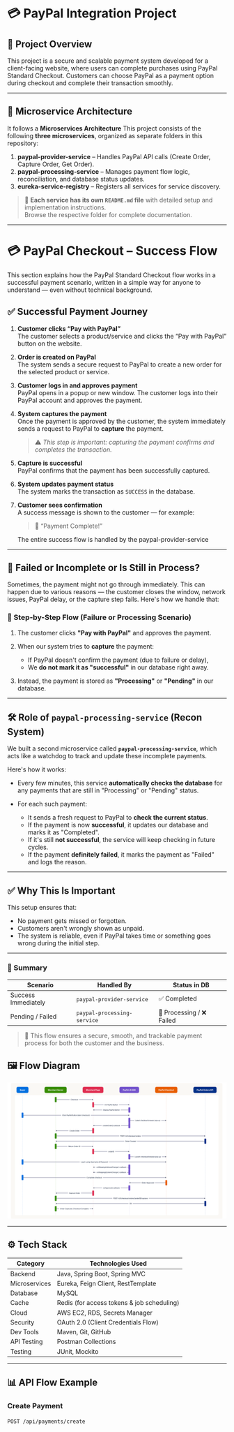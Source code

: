 # 💳 PayPal Integration Project

## 🧾 Project Overview

This project is a secure and scalable payment system developed for a client-facing website, where users can complete purchases using PayPal Standard Checkout. Customers can choose PayPal as a payment option during checkout and complete their transaction smoothly.

---

## 🧱 Microservice Architecture

It follows a **Microservices Architecture** 
This project consists of the following **three microservices**, organized as separate folders in this repository:

1. **paypal-provider-service** – Handles PayPal API calls (Create Order, Capture Order, Get Order).
2. **paypal-processing-service** – Manages payment flow logic, reconciliation, and database status updates.
3. **eureka-service-registry** – Registers all services for service discovery.

> 📄 **Each service has its own `README.md` file** with detailed setup and implementation instructions.  
> Browse the respective folder for complete documentation.

---

# 💳 PayPal Checkout – Success Flow

This section explains how the PayPal Standard Checkout flow works in a successful payment scenario, written in a simple way for anyone to understand — even without technical background.

## ✅ Successful Payment Journey

1. **Customer clicks “Pay with PayPal”**  
   The customer selects a product/service and clicks the “Pay with PayPal” button on the website.

2. **Order is created on PayPal**  
   The system sends a secure request to PayPal to create a new order for the selected product or service.

3. **Customer logs in and approves payment**  
   PayPal opens in a popup or new window. The customer logs into their PayPal account and approves the payment.

4. **System captures the payment**  
   Once the payment is approved by the customer, the system immediately sends a request to PayPal to **capture** the payment.  
   > ⚠️ *This step is important: capturing the payment confirms and completes the transaction.*

5. **Capture is successful**  
   PayPal confirms that the payment has been successfully captured.

6. **System updates payment status**  
   The system marks the transaction as `SUCCESS` in the database.

7. **Customer sees confirmation**  
   A success message is shown to the customer — for example:  
   > 💬 “Payment Complete!”

   The entire success flow is handled by the paypal-provider-service

---

## 🛑 Failed or Incomplete or Is Still in Process?

Sometimes, the payment might not go through immediately. This can happen due to various reasons — the customer closes the window, network issues, PayPal delay, or the capture step fails. Here's how we handle that:

### 🔁 Step-by-Step Flow (Failure or Processing Scenario)

1. The customer clicks **"Pay with PayPal"** and approves the payment.

2. When our system tries to **capture** the payment:
   - If PayPal doesn't confirm the payment (due to failure or delay),
   - We **do not mark it as "successful"** in our database right away.

3. Instead, the payment is stored as **"Processing"** or **"Pending"** in our database.

---

## 🛠️ Role of `paypal-processing-service` (Recon System)

We built a second microservice called **`paypal-processing-service`**, which acts like a watchdog to track and update these incomplete payments.

Here's how it works:

- Every few minutes, this service **automatically checks the database** for any payments that are still in "Processing" or "Pending" status.
  
- For each such payment:
  - It sends a fresh request to PayPal to **check the current status**.
  - If the payment is now **successful**, it updates our database and marks it as "Completed".
  - If it's still **not successful**, the service will keep checking in future cycles.
  - If the payment **definitely failed**, it marks the payment as "Failed" and logs the reason.

---

## ✅ Why This Is Important

This setup ensures that:
- No payment gets missed or forgotten.
- Customers aren't wrongly shown as unpaid.
- The system is reliable, even if PayPal takes time or something goes wrong during the initial step.

---

### 📌 Summary

| Scenario            | Handled By                  | Status in DB     |
|---------------------|-----------------------------|------------------|
| Success Immediately | `paypal-provider-service`   | ✅ Completed      |
| Pending / Failed    | `paypal-processing-service` | 🔄 Processing / ❌ Failed |



> 📝 This flow ensures a secure, smooth, and trackable payment process for both the customer and the business.


## 🖼️ Flow Diagram

![PayPal Checkout Flow](assets/Screenshot%202025-08-06%20175421.png)

---

## ⚙️ Tech Stack

| Category         | Technologies Used                          |
|------------------|--------------------------------------------|
| Backend          | Java, Spring Boot, Spring MVC              |
| Microservices    | Eureka, Feign Client, RestTemplate         |
| Database         | MySQL                                      |
| Cache            | Redis (for access tokens & job scheduling) |
| Cloud            | AWS EC2, RDS, Secrets Manager              |
| Security         | OAuth 2.0 (Client Credentials Flow)        |
| Dev Tools        | Maven, Git, GitHub                         |
| API Testing      | Postman Collections                        |
| Testing          | JUnit, Mockito                             |

---

## 📊 API Flow Example

### Create Payment

```http
POST /api/payments/create
